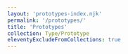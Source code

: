 ```yaml
---
layout: 'prototypes-index.njk'
permalink: '/prototypes/'
title: 'Prototypes'
collection: Type/Prototype
eleventyExcludeFromCollections: true
---
```

